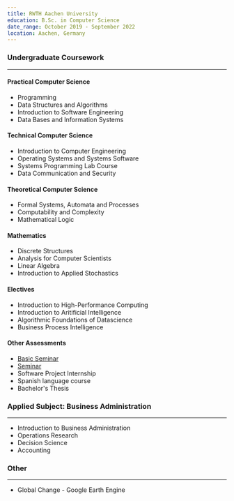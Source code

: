 ```yaml
---
title: RWTH Aachen University
education: B.Sc. in Computer Science
date_range: October 2019 - September 2022
location: Aachen, Germany
---
```

<div class="w-full min-w-full flex flex-row flex-wrap">
	<div class="min-w-full">
		<h3>Undergraduate Coursework</h3>
		<hr>
	</div>
	<div class="cell">
		<h4>Practical Computer Science</h4>
		<ul>
			<li>Programming</li>
			<li>Data Structures and Algorithms</li>
			<li>Introduction to Software Engineering</li>
			<li>Data Bases and Information Systems</li>
		</ul>
	</div>
	<div class="cell">
		<h4>Technical Computer Science</h4>
		<ul>
			<li>Introduction to Computer Engineering</li>
			<li>Operating Systems and Systems Software</li>
			<li>Systems Programming Lab Course</li>
			<li>Data Communication and Security</li>
		</ul>
	</div>
	<div class="cell">
		<h4>Theoretical Computer Science</h4>
		<ul>
			<li>Formal Systems, Automata and Processes</li>
			<li>Computability and Complexity</li>
			<li>Mathematical Logic</li>
		</ul>
	</div>
	<div class="cell">
		<h4>Mathematics</h4>
		<ul>
			<li>Discrete Structures</li>
			<li>Analysis for Computer Scientists</li>
			<li>Linear Algebra</li>
			<li>Introduction to Applied Stochastics</li>
		</ul>
	</div>
	<div class="cell">
		<h4>Electives</h4>
		<ul>
			<li>Introduction to High-Performance Computing</li>
			<li>Introduction to Aritificial Intelligence</li>
			<li>Algorithmic Foundations of Datascience</li>
			<li>Business Process Intelligence</li>
		</ul>
	</div>
	<div class="cell">
		<h4>Other Assessments</h4>
		<ul>
			<li><a href="public/Proseminar.pdf" class="no-underline"><span>Basic Seminar</span><i class="fa-solid fa-file-pdf text-red-400 ml-1"></i></a></li>
			<li><a href="public/Seminar.pdf" class="no-underline"><span>Seminar</span><i class="fa-solid fa-file-pdf text-red-400 ml-1"></i></a></li>
			<li>Software Project Internship</li>
			<li>Spanish language course</li>
			<li>Bachelor's Thesis</li>
		</ul>
	</div>
</div>

<div class="w-full min-w-full flex flex-row flex-wrap">
	<div class="min-w-full">
		<h3>Applied Subject: Business Administration</h3>
		<hr>
	</div>
	<div class="cell">
		<ul>
			<li>Introduction to Business Administration</li>
			<li>Operations Research</li>
			<li>Decision Science</li>
			<li>Accounting</li>
		</ul>
	</div>
</div>

<div class="w-full min-w-full flex flex-row flex-wrap">
	<div class="min-w-full">
		<h3>Other</h3>
		<hr>
	</div>
	<div class="cell mb-0 pb-0">
		<ul class="mb-0 pb-0">
			<li>Global Change - Google Earth Engine</li>
		</ul>
	</div>
</div>